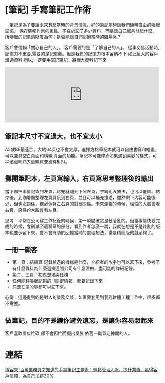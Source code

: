 # [筆記] 手寫筆記工作術


「筆記是為了要讓未來想起當時的背景情況，好的筆記能夠讓我們隨時自由的喚起記憶」
保存情報作業的重點，不在於記了多少資料，而是讓自己能夠想起什麼。所喚起的記憶清晰度為何？是否能讓自己回到當時的臨場感？

<!--more-->
客戶會信賴「關心自己的人」。
客戶需要的是「了解自己的人」。
從事交易活動時,記憶力不重要,需要的是記憶量。但是我們的記憶力根本容納不下
如此龐大的客戶溝通資料,所以,一定要手寫記筆記。將龐大資料記下來

<iframe src="https://open.firstory.me/embed/story/clffjr3ue01l801tw3kl37bu5" height="180" width="500" frameborder="0" scrolling="no"></iframe>

## 筆記本尺寸不宜過大，也不宜太小
A5或B6最適合，大約64頁也不會太厚，選擇方格筆記本就可以自由書寫和繪畫， 可以兼具空白頁面和橫線 頁面的功能。筆記本可能停產如果遇到喜歡的樣式，可以透過網路大量購買並獲得折扣。

## 攤開筆記本，左頁寫輸入，右頁寫思考整理後的輸出
當下都把事情記錄到左頁，寫完就翻到下個左頁，字跡亂沒關係，也可以畫圖。結束後，到咖啡廳整理左頁資訊到右頁，並且可以補充描述，雖然剩下內容可能很少，但也沒關係，務必保持左右頁的對應關係。未來瀏覽的時候，理性的大腦會看右頁，感性的大腦會看左頁。

思考：平常在公司寫工作紀錄的時候，第一瞬間確實是很凌亂的，但當事情快要完成的時候，會刪減至最精華的部分，看到作者怎麼一說，我就在想是不是雜亂的版本也要保留下來，會不會有助於回憶當時的處理想法，還是精簡版的就足夠了。

## 一冊一顧客
* 第一頁：結緣頁
記錄相遇的機緣是什麼，介紹者的名字也可以寫下來，參考了有什麼資料為什麼選擇這間公司有什麼理由，盡可能的詳細記錄。
* 第二、三頁：初衷想法與任務
 * 任何能夠喚起記憶的「關鍵情報」都要記錄下來
* 只要在意的事都可以記下來。

心得：這邊提到的是對人的業務交談，如果要套用到我的軟體工程工作中，很多都不需要。


## 做筆記，目的不是讓你避免遺忘，是讓你容易想起來
客戶喜歡看似忙碌,卻不會因忙而擺出臭臉,依舊一副氣定神閒的人。

# 連結
[博客來-百萬業務員才知道的手寫筆記工作術：輕鬆管理人脈、提升業績、贏得客戶信賴，為自己加薪30%](https://www.books.com.tw/products/0010652783)
